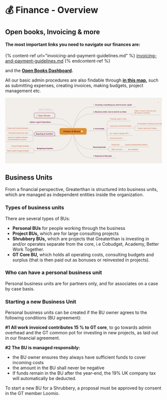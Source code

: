 # 💰 Finance - Overview

## Open books, Invoicing & more

#### The most important links you need to navigate our finances are:&#x20;

{% content-ref url="invoicing-and-payment-guidelines.md" %}
[invoicing-and-payment-guidelines.md](invoicing-and-payment-guidelines.md)
{% endcontent-ref %}

and the [**Open Books Dashboard**](https://airtable.com/appT4LEFfkKzgOJzg/pags0tWKdYN9CnUiB?E03fM=recISqtOYSrFI61b9\&yVqfL=recqzt40pzAGDs9lV)**.**&#x20;

All our basic admin procedures are also findable through [**in this map**](https://www.mindmeister.com/1195542438?t=LYHjk2g2DM)**,** such as submitting expenses, creating invoices, making budgets, project management etc.&#x20;

![](<../.gitbook/assets/image (10).png>)

## Business Units

From a financial perspective, Greaterthan is structured into business units, which are managed as independent entities inside the organization.&#x20;

### Types of business units

There are several types of BUs:&#x20;

* **Personal BUs** for people working through the business
* **Project BUs,** which are for large consulting projects&#x20;
* **Shrubbery BUs,** which are projects that Greaterthan is investing in and/or operates separate from the core, i.e Cobudget, Academy, Better Work Together.
* **GT Core BU,** which holds all operating costs, consulting budgets and surplus (that is then paid out as bonuses or reinvested in projects).

### Who can have a personal business unit

Personal business units are for partners only, and for associates on a case by case basis.&#x20;

### Starting a new Business Unit

Personal business units can be created if the BU owner agrees to the following conditions (BU agreement):&#x20;

**#1 All work invoiced contributes 15 % to GT core**, to go towards admin overhead and the GT common pot for investing in new projects, as laid out in our financial agreement.

**#2 The BU is managed responsibly:**&#x20;

* the BU owner ensures they always have sufficient funds to cover incoming costs&#x20;
* the amount in the BU shall never be negative
* If funds remain in the BU after the year-end, the 19% UK company tax will automatically be deducted.&#x20;

To start a new BU for a Shrubbery, a proposal must be approved by consent in the GT member Loomio.
